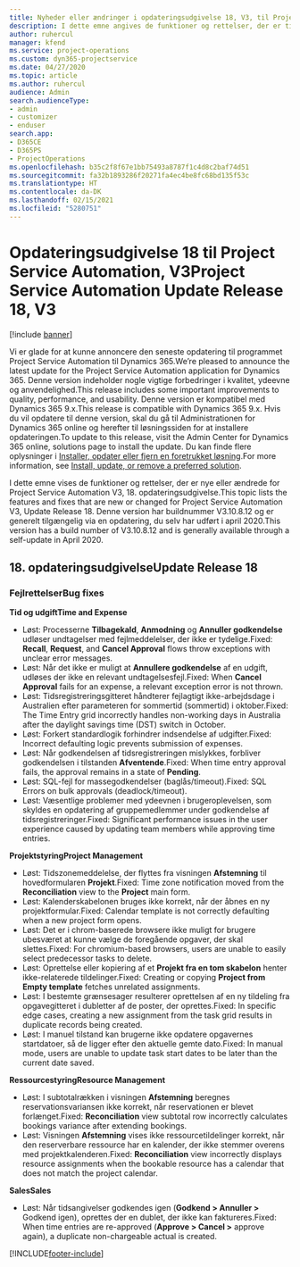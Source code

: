 ```yaml
---
title: Nyheder eller ændringer i opdateringsudgivelse 18, V3, til Project Service Automation
description: I dette emne angives de funktioner og rettelser, der er tilgængelige til Project Service Automation, opdateringsudgivelse 18, V3.
author: ruhercul
manager: kfend
ms.service: project-operations
ms.custom: dyn365-projectservice
ms.date: 04/27/2020
ms.topic: article
ms.author: ruhercul
audience: Admin
search.audienceType:
- admin
- customizer
- enduser
search.app:
- D365CE
- D365PS
- ProjectOperations
ms.openlocfilehash: b35c2f8f67e1bb75493a8787f1c4d8c2baf74d51
ms.sourcegitcommit: fa32b1893286f20271fa4ec4be8fc68bd135f53c
ms.translationtype: HT
ms.contentlocale: da-DK
ms.lasthandoff: 02/15/2021
ms.locfileid: "5280751"
---
```

# <a name="project-service-automation-update-release-18-v3"></a><span data-ttu-id="92a96-103">Opdateringsudgivelse 18 til Project Service Automation, V3</span><span class="sxs-lookup"><span data-stu-id="92a96-103">Project Service Automation Update Release 18, V3</span></span>

[!include [banner](../includes/psa-now-project-operations.md)]

<span data-ttu-id="92a96-104">Vi er glade for at kunne annoncere den seneste opdatering til programmet Project Service Automation til Dynamics 365.</span><span class="sxs-lookup"><span data-stu-id="92a96-104">We’re pleased to announce the latest update for the Project Service Automation application for Dynamics 365.</span></span> <span data-ttu-id="92a96-105">Denne version indeholder nogle vigtige forbedringer i kvalitet, ydeevne og anvendelighed.</span><span class="sxs-lookup"><span data-stu-id="92a96-105">This release includes some important improvements to quality, performance, and usability.</span></span> <span data-ttu-id="92a96-106">Denne version er kompatibel med Dynamics 365 9.x.</span><span class="sxs-lookup"><span data-stu-id="92a96-106">This release is compatible with Dynamics 365 9.x.</span></span> <span data-ttu-id="92a96-107">Hvis du vil opdatere til denne version, skal du gå til Administrationen for Dynamics 365 online og herefter til løsningssiden for at installere opdateringen.</span><span class="sxs-lookup"><span data-stu-id="92a96-107">To update to this release, visit the Admin Center for Dynamics 365 online, solutions page to install the update.</span></span> <span data-ttu-id="92a96-108">Du kan finde flere oplysninger i [Installer, opdater eller fjern en foretrukket løsning](https://docs.microsoft.com/power-platform/admin/install-remove-preferred-solution).</span><span class="sxs-lookup"><span data-stu-id="92a96-108">For more information, see [Install, update, or remove a preferred solution](https://docs.microsoft.com/power-platform/admin/install-remove-preferred-solution).</span></span>

<span data-ttu-id="92a96-109">I dette emne vises de funktioner og rettelser, der er nye eller ændrede for Project Service Automation V3, 18. opdateringsudgivelse.</span><span class="sxs-lookup"><span data-stu-id="92a96-109">This topic lists the features and fixes that are new or changed for Project Service Automation V3, Update Release 18.</span></span> <span data-ttu-id="92a96-110">Denne version har buildnummer V3.10.8.12 og er generelt tilgængelig via en opdatering, du selv har udført i april 2020.</span><span class="sxs-lookup"><span data-stu-id="92a96-110">This version has a build number of V3.10.8.12 and is generally available through a self-update in April 2020.</span></span>

## <a name="update-release-18"></a><span data-ttu-id="92a96-111">18. opdateringsudgivelse</span><span class="sxs-lookup"><span data-stu-id="92a96-111">Update Release 18</span></span>

### <a name="bug-fixes"></a><span data-ttu-id="92a96-112">Fejlrettelser</span><span class="sxs-lookup"><span data-stu-id="92a96-112">Bug fixes</span></span>

<span data-ttu-id="92a96-113">**Tid og udgift**</span><span class="sxs-lookup"><span data-stu-id="92a96-113">**Time and Expense**</span></span>

- <span data-ttu-id="92a96-114">Løst: Processerne **Tilbagekald**, **Anmodning** og **Annuller godkendelse** udløser undtagelser med fejlmeddelelser, der ikke er tydelige.</span><span class="sxs-lookup"><span data-stu-id="92a96-114">Fixed: **Recall**, **Request**, and **Cancel Approval** flows throw exceptions with unclear error messages.</span></span>
- <span data-ttu-id="92a96-115">Løst: Når det ikke er muligt at **Annullere godkendelse** af en udgift, udløses der ikke en relevant undtagelsesfejl.</span><span class="sxs-lookup"><span data-stu-id="92a96-115">Fixed: When **Cancel Approval** fails for an expense, a relevant exception error is not thrown.</span></span>
- <span data-ttu-id="92a96-116">Løst: Tidsregistreringsgitteret håndterer fejlagtigt ikke-arbejdsdage i Australien efter parameteren for sommertid (sommertid) i oktober.</span><span class="sxs-lookup"><span data-stu-id="92a96-116">Fixed: The Time Entry grid incorrectly handles non-working days in Australia after the daylight savings time (DST) switch in October.</span></span>
- <span data-ttu-id="92a96-117">Løst: Forkert standardlogik forhindrer indsendelse af udgifter.</span><span class="sxs-lookup"><span data-stu-id="92a96-117">Fixed: Incorrect defaulting logic prevents submission of expenses.</span></span>
- <span data-ttu-id="92a96-118">Løst: Når godkendelsen af tidsregistreringen mislykkes, forbliver godkendelsen i tilstanden **Afventende**.</span><span class="sxs-lookup"><span data-stu-id="92a96-118">Fixed: When time entry approval fails, the approval remains in a state of **Pending**.</span></span>
- <span data-ttu-id="92a96-119">Løst: SQL-fejl for massegodkendelser (baglås/timeout).</span><span class="sxs-lookup"><span data-stu-id="92a96-119">Fixed: SQL Errors on bulk approvals (deadlock/timeout).</span></span>
- <span data-ttu-id="92a96-120">Løst: Væsentlige problemer med ydeevnen i brugeroplevelsen, som skyldes en opdatering af gruppemedlemmer under godkendelse af tidsregistreringer.</span><span class="sxs-lookup"><span data-stu-id="92a96-120">Fixed: Significant performance issues in the user experience caused by updating team members while approving time entries.</span></span>

<span data-ttu-id="92a96-121">**Projektstyring**</span><span class="sxs-lookup"><span data-stu-id="92a96-121">**Project Management**</span></span>

- <span data-ttu-id="92a96-122">Løst: Tidszonemeddelelse, der flyttes fra visningen **Afstemning** til hovedformularen **Projekt**.</span><span class="sxs-lookup"><span data-stu-id="92a96-122">Fixed: Time zone notification moved from the **Reconciliation** view to the **Project** main form.</span></span>
- <span data-ttu-id="92a96-123">Løst: Kalenderskabelonen bruges ikke korrekt, når der åbnes en ny projektformular.</span><span class="sxs-lookup"><span data-stu-id="92a96-123">Fixed: Calendar template is not correctly defaulting when a new project form opens.</span></span>
- <span data-ttu-id="92a96-124">Løst: Det er i chrom-baserede browsere ikke muligt for brugere ubesværet at kunne vælge de foregående opgaver, der skal slettes.</span><span class="sxs-lookup"><span data-stu-id="92a96-124">Fixed: For chromium-based browsers, users are unable to easily select predecessor tasks to delete.</span></span>
- <span data-ttu-id="92a96-125">Løst: Oprettelse eller kopiering af et **Projekt fra en tom skabelon** henter ikke-relaterede tildelinger.</span><span class="sxs-lookup"><span data-stu-id="92a96-125">Fixed: Creating or copying **Project from Empty template** fetches unrelated assignments.</span></span>
- <span data-ttu-id="92a96-126">Løst: I bestemte grænsesager resulterer oprettelsen af en ny tildeling fra opgavegitteret i dubletter af de poster, der oprettes.</span><span class="sxs-lookup"><span data-stu-id="92a96-126">Fixed: In specific edge cases, creating a new assignment from the task grid results in duplicate records being created.</span></span>
- <span data-ttu-id="92a96-127">Løst: I manuel tilstand kan brugerne ikke opdatere opgavernes startdatoer, så de ligger efter den aktuelle gemte dato.</span><span class="sxs-lookup"><span data-stu-id="92a96-127">Fixed: In manual mode, users are unable to update task start dates to be later than the current date saved.</span></span>

<span data-ttu-id="92a96-128">**Ressourcestyring**</span><span class="sxs-lookup"><span data-stu-id="92a96-128">**Resource Management**</span></span>

- <span data-ttu-id="92a96-129">Løst: I subtotalrækken i visningen **Afstemning** beregnes reservationsvariansen ikke korrekt, når reservationen er blevet forlænget.</span><span class="sxs-lookup"><span data-stu-id="92a96-129">Fixed: **Reconciliation** view subtotal row incorrectly calculates bookings variance after extending bookings.</span></span>
- <span data-ttu-id="92a96-130">Løst: Visningen **Afstemning** vises ikke ressourcetildelinger korrekt, når den reserverbare ressource har en kalender, der ikke stemmer overens med projektkalenderen.</span><span class="sxs-lookup"><span data-stu-id="92a96-130">Fixed: **Reconciliation** view incorrectly displays resource assignments when the bookable resource has a calendar that does not match the project calendar.</span></span>

<span data-ttu-id="92a96-131">**Sales**</span><span class="sxs-lookup"><span data-stu-id="92a96-131">**Sales**</span></span>

- <span data-ttu-id="92a96-132">Løst: Når tidsangivelser godkendes igen (**Godkend > Annuller >** Godkend igen), oprettes der en dublet, der ikke kan faktureres.</span><span class="sxs-lookup"><span data-stu-id="92a96-132">Fixed: When time entries are re-approved (**Approve > Cancel >** approve again), a duplicate non-chargeable actual is created.</span></span>


[!INCLUDE[footer-include](../includes/footer-banner.md)]